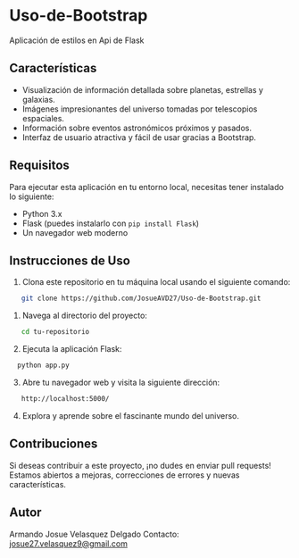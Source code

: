 # Uso-de-Bootstrap
Aplicación de estilos en Api de Flask

## Características

- Visualización de información detallada sobre planetas, estrellas y galaxias.
- Imágenes impresionantes del universo tomadas por telescopios espaciales.
- Información sobre eventos astronómicos próximos y pasados.
- Interfaz de usuario atractiva y fácil de usar gracias a Bootstrap.

## Requisitos

Para ejecutar esta aplicación en tu entorno local, necesitas tener instalado lo siguiente:

- Python 3.x
- Flask (puedes instalarlo con `pip install Flask`)
- Un navegador web moderno

## Instrucciones de Uso

1. Clona este repositorio en tu máquina local usando el siguiente comando:

```bash
   git clone https://github.com/JosueAVD27/Uso-de-Bootstrap.git
```
1. Navega al directorio del proyecto:

```bash
   cd tu-repositorio
```

2. Ejecuta la aplicación Flask:

```bash
  python app.py
```

3. Abre tu navegador web y visita la siguiente dirección:
```bash
   http://localhost:5000/
```

4. Explora y aprende sobre el fascinante mundo del universo.

## Contribuciones
Si deseas contribuir a este proyecto, ¡no dudes en enviar pull requests! Estamos abiertos a mejoras, correcciones de errores y nuevas características.

## Autor
Armando Josue Velasquez Delgado
Contacto: josue27.velasquez9@gmail.com
